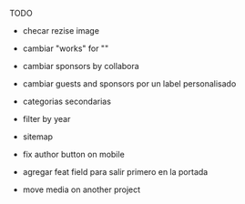 TODO


- checar rezise image
- cambiar "works" for ""
- cambiar sponsors by collabora
- cambiar guests and sponsors por un label personalisado
- categorias secondarias



- filter by year
- sitemap
- fix author button on mobile
- agregar feat field para salir primero en la portada
- move media on another project
